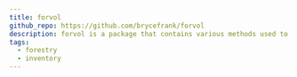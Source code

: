 ```yaml
---
title: forvol
github_repo: https://github.com/brycefrank/forvol
description: forvol is a package that contains various methods used to calculate the volume of trees using equations implemented by the Forest Inventory and Analysis program under the United States Forest Service
tags:
  - forestry
  - inventory
---
```


